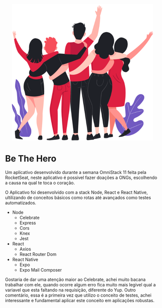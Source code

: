 <p align="center">
  <img width="460" src="frontend/src/assets/heroes.png">
</p>

#  Be The Hero

Um aplicativo desenvolvido durante a semana OmniStack 11 feita pela RocketSeat, neste aplicativo é possivel fazer doações a ONGs, escolhendo a causa na qual te toca o coração.

O Aplicativo foi desenvolvido com a stack Node, React e React Native, ultilizando de conceitos básicos como rotas até avançados como testes automatizados.

* Node 
    - Celebrate
    - Express
    - Cors
    - Knex
    - Jest
* React
    - Axios
    - React Router Dom
* React Native
    - Expo
    - Expo Mail Composer

Gostaria de dar uma atenção maior ao Celebrate, achei muito bacana trabalhar com ele, quando ocorre algum erro fica muito mais legivel qual a variavel que esta faltando na requisição, diferente do Yup.
Outro comentário, essa é a primeira vez que utilizo o conceito de testes, achei interessante e fundamental aplicar este conceito em aplicações robustas.
